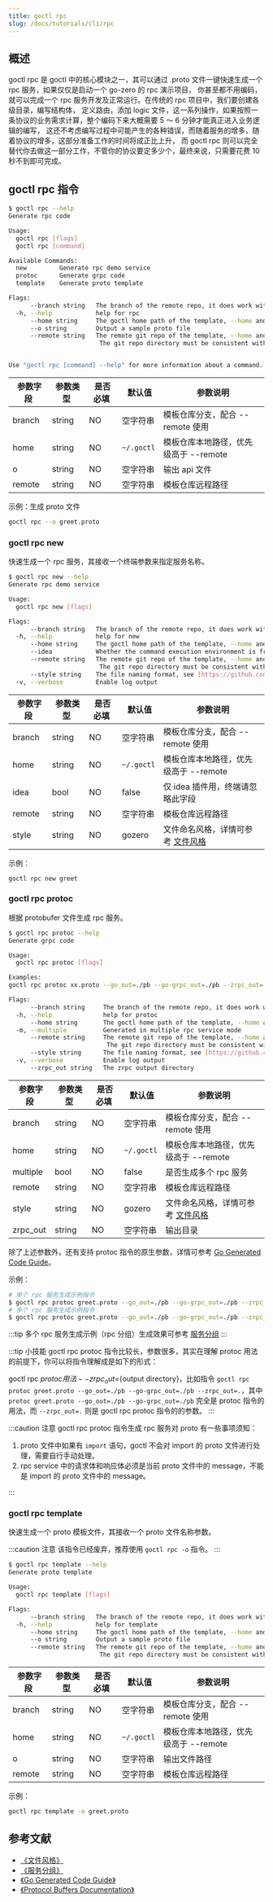 ```yaml
---
title: goctl rpc
slug: /docs/tutorials/cli/rpc
---
```


## 概述

goctl rpc 是 goctl 中的核心模块之一，其可以通过 .proto 文件一键快速生成一个 rpc 服务，如果仅仅是启动一个 go-zero 的 rpc 演示项目， 你甚至都不用编码，就可以完成一个 rpc 服务开发及正常运行。在传统的 rpc 项目中，我们要创建各级目录，编写结构体， 定义路由，添加 logic 文件，这一系列操作，如果按照一条协议的业务需求计算，整个编码下来大概需要 5 ～ 6 分钟才能真正进入业务逻辑的编写， 这还不考虑编写过程中可能产生的各种错误，而随着服务的增多，随着协议的增多，这部分准备工作的时间将成正比上升， 而 goctl rpc 则可以完全替代你去做这一部分工作，不管你的协议要定多少个，最终来说，只需要花费 10 秒不到即可完成。

## goctl rpc 指令

```bash
$ goctl rpc --help
Generate rpc code

Usage:
  goctl rpc [flags]
  goctl rpc [command]

Available Commands:
  new         Generate rpc demo service
  protoc      Generate grpc code
  template    Generate proto template

Flags:
      --branch string   The branch of the remote repo, it does work with --remote
  -h, --help            help for rpc
      --home string     The goctl home path of the template, --home and --remote cannot be set at the same time, if they are, --remote has higher priority
      --o string        Output a sample proto file
      --remote string   The remote git repo of the template, --home and --remote cannot be set at the same time, if they are, --remote has higher priority
                         The git repo directory must be consistent with the https://github.com/zeromicro/go-zero-template directory structure


Use "goctl rpc [command] --help" for more information about a command.
```

| <img width={100}/> 参数字段 | <img width={150}/> 参数类型 | <img width={200}/> 是否必填 | <img width={200}/> 默认值 | <img width={800}/> 参数说明           |
| --------------------------- | --------------------------- | --------------------------- | ------------------------- | ------------------------------------- |
| branch                      | string                      | NO                          | 空字符串                  | 模板仓库分支，配合 --remote 使用      |
| home                        | string                      | NO                          | `~/.goctl`                | 模板仓库本地路径，优先级高于 --remote |
| o                           | string                      | NO                          | 空字符串                  | 输出 api 文件                         |
| remote                      | string                      | NO                          | 空字符串                  | 模板仓库远程路径                      |

示例：生成 proto 文件

```bash
goctl rpc --o greet.proto
```

### goctl rpc new

快速生成一个 rpc 服务，其接收一个终端参数来指定服务名称。

```bash
$ goctl rpc new --help
Generate rpc demo service

Usage:
  goctl rpc new [flags]

Flags:
      --branch string   The branch of the remote repo, it does work with --remote
  -h, --help            help for new
      --home string     The goctl home path of the template, --home and --remote cannot be set at the same time, if they are, --remote has higher priority
      --idea            Whether the command execution environment is from idea plugin.
      --remote string   The remote git repo of the template, --home and --remote cannot be set at the same time, if they are, --remote has higher priority
                         The git repo directory must be consistent with the https://github.com/zeromicro/go-zero-template directory structure
      --style string    The file naming format, see [https://github.com/zeromicro/go-zero/tree/master/tools/goctl/config/readme.md] (default "gozero")
  -v, --verbose         Enable log output
```

| <img width={100}/> 参数字段 | <img width={150}/> 参数类型 | <img width={200}/> 是否必填 | <img width={200}/> 默认值 | <img width={800}/> 参数说明                                                               |
| --------------------------- | --------------------------- | --------------------------- | ------------------------- | ----------------------------------------------------------------------------------------- |
| branch                      | string                      | NO                          | 空字符串                  | 模板仓库分支，配合 --remote 使用                                                          |
| home                        | string                      | NO                          | `~/.goctl`                | 模板仓库本地路径，优先级高于 --remote                                                     |
| idea                        | bool                        | NO                          | false                     | 仅 idea 插件用，终端请忽略此字段                                                          |
| remote                      | string                      | NO                          | 空字符串                  | 模板仓库远程路径                                                                          |
| style                       | string                      | NO                          | gozero                    | 文件命名风格，详情可参考 <a href="/docs/tutorials/cli/style" target="_blank">文件风格</a> |

示例：

```bahs
goctl rpc new greet
```

### goctl rpc protoc

根据 protobufer 文件生成 rpc 服务。

```bash
$ goctl rpc protoc --help
Generate grpc code

Usage:
  goctl rpc protoc [flags]

Examples:
goctl rpc protoc xx.proto --go_out=./pb --go-grpc_out=./pb --zrpc_out=.

Flags:
      --branch string     The branch of the remote repo, it does work with --remote
  -h, --help              help for protoc
      --home string       The goctl home path of the template, --home and --remote cannot be set at the same time, if they are, --remote has higher priority
  -m, --multiple          Generated in multiple rpc service mode
      --remote string     The remote git repo of the template, --home and --remote cannot be set at the same time, if they are, --remote has higher priority
                           The git repo directory must be consistent with the https://github.com/zeromicro/go-zero-template directory structure
      --style string      The file naming format, see [https://github.com/zeromicro/go-zero/tree/master/tools/goctl/config/readme.md] (default "gozero")
  -v, --verbose           Enable log output
      --zrpc_out string   The zrpc output directory
```

| <img width={100}/> 参数字段 | <img width={150}/> 参数类型 | <img width={200}/> 是否必填 | <img width={200}/> 默认值 | <img width={800}/> 参数说明                                                               |
| --------------------------- | --------------------------- | --------------------------- | ------------------------- | ----------------------------------------------------------------------------------------- |
| branch                      | string                      | NO                          | 空字符串                  | 模板仓库分支，配合 --remote 使用                                                          |
| home                        | string                      | NO                          | `~/.goctl`                | 模板仓库本地路径，优先级高于 --remote                                                     |
| multiple                    | bool                        | NO                          | false                     | 是否生成多个 rpc 服务                                                                     |
| remote                      | string                      | NO                          | 空字符串                  | 模板仓库远程路径                                                                          |
| style                       | string                      | NO                          | gozero                    | 文件命名风格，详情可参考 <a href="/docs/tutorials/cli/style" target="_blank">文件风格</a> |
| zrpc_out                    | string                      | NO                          | 空字符串                  | 输出目录                                                                                  |

除了上述参数外，还有支持 protoc 指令的原生参数，详情可参考 <a href="https://developers.google.com/protocol-buffers/docs/reference/go-generated#invocation" target="_blank"> Go Generated Code Guide</a>。

示例：

```bash
# 单个 rpc 服务生成示例指令
$ goctl rpc protoc greet.proto --go_out=./pb --go-grpc_out=./pb --zrpc_out=.
# 多个 rpc 服务生成示例指令
$ goctl rpc protoc greet.proto --go_out=./pb --go-grpc_out=./pb --zrpc_out=. -m
```

:::tip
多个 rpc 服务生成示例（rpc 分组）生成效果可参考 <a href="/docs/tutorials/proto/services/group" target="_blank">服务分组</a>
:::

:::tip 小技能
goctl rpc protoc 指令比较长，参数很多，其实在理解 protoc 用法的前提下，你可以将指令理解成是如下的形式：

goctl rpc ${protoc 用法} --zrpc_out=${output directory}，比如指令 `goctl rpc protoc greet.proto --go_out=./pb --go-grpc_out=./pb --zrpc_out=.`，其中
`protoc greet.proto --go_out=./pb --go-grpc_out=./pb` 完全是 protoc 指令的用法，而 `--zrpc_out=.` 则是 goctl rpc protoc 指令的的参数。
:::

:::caution 注意
goctl rpc protoc 指令生成 rpc 服务对 proto 有一些事项须知：

1. proto 文件中如果有 `import` 语句，goctl 不会对 import 的 proto 文件进行处理，需要自行手动处理。
2. rpc service 中的请求体和响应体必须是当前 proto 文件中的 message，不能是 import 的 proto 文件中的 message。

:::

### goctl rpc template

快速生成一个 proto 模板文件，其接收一个 proto 文件名称参数。

:::caution 注意
该指令已经废弃，推荐使用 `goctl rpc -o` 指令。
:::

```bash
$ goctl rpc template --help
Generate proto template

Usage:
  goctl rpc template [flags]

Flags:
      --branch string   The branch of the remote repo, it does work with --remote
  -h, --help            help for template
      --home string     The goctl home path of the template, --home and --remote cannot be set at the same time, if they are, --remote has higher priority
      --o string        Output a sample proto file
      --remote string   The remote git repo of the template, --home and --remote cannot be set at the same time, if they are, --remote has higher priority
                         The git repo directory must be consistent with the https://github.com/zeromicro/go-zero-template directory structure
```

| <img width={100}/> 参数字段 | <img width={150}/> 参数类型 | <img width={200}/> 是否必填 | <img width={200}/> 默认值 | <img width={800}/> 参数说明           |
| --------------------------- | --------------------------- | --------------------------- | ------------------------- | ------------------------------------- |
| branch                      | string                      | NO                          | 空字符串                  | 模板仓库分支，配合 --remote 使用      |
| home                        | string                      | NO                          | `~/.goctl`                | 模板仓库本地路径，优先级高于 --remote |
| o                           | string                      | NO                          | 空字符串                  | 输出文件路径                          |
| remote                      | string                      | NO                          | 空字符串                  | 模板仓库远程路径                      |

示例：

```bash
goctl rpc template -o greet.proto
```

## 参考文献

- <a href="/docs/tutorials/cli/style" target="_blank">《文件风格》</a>
- <a href="/docs/tutorials/proto/services/group" target="_blank">《服务分组》</a>
- <a href="https://developers.google.com/protocol-buffers/docs/reference/go-generated#invocation" target="_blank"> 《Go Generated Code Guide》</a>
- <a href="https://protobuf.dev/overview/" target="_blank"> 《Protocol Buffers Documentation》</a>
